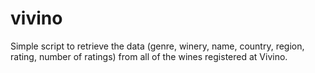 # vivino
Simple script to retrieve the data (genre, winery, name, country, region, rating, number of ratings) from all of the wines registered at Vivino.
